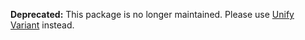 **Deprecated:** This package is no longer maintained. Please use [Unify Variant](https://www.npmjs.com/package/@unifydev/unify-variant) instead.
